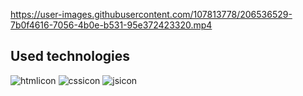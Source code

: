 
https://user-images.githubusercontent.com/107813778/206536529-7b0f4616-7056-4b0e-b531-95e372423320.mp4

## Used technologies

![htmlicon](https://user-images.githubusercontent.com/107813778/206439988-c3a593d4-1a43-47f3-b7fb-04770e737b3e.png)
![cssicon](https://user-images.githubusercontent.com/107813778/206439986-c5d466bd-a36f-4b38-a4d9-0fa5ee57e676.png)
![jsicon](https://user-images.githubusercontent.com/107813778/206439991-20671282-4742-44b4-989d-2c5daf023bf4.png)
